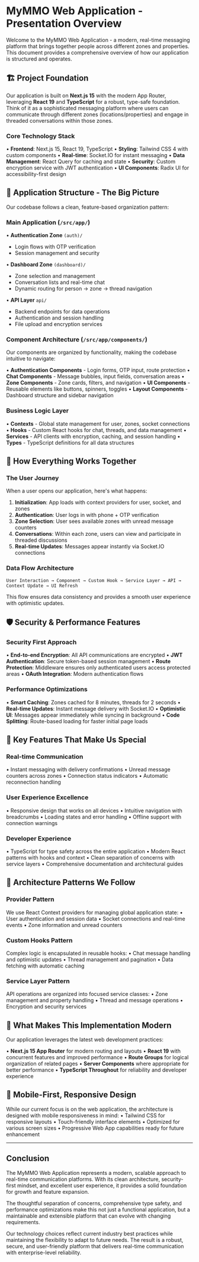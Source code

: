 # MyMMO Web Application - Presentation Overview

Welcome to the MyMMO Web Application - a modern, real-time messaging platform that brings together people across different zones and properties. This document provides a comprehensive overview of how our application is structured and operates.

## 🏗️ Project Foundation

Our application is built on **Next.js 15** with the modern App Router, leveraging **React 19** and **TypeScript** for a robust, type-safe foundation. Think of it as a sophisticated messaging platform where users can communicate through different zones (locations/properties) and engage in threaded conversations within those zones.

### Core Technology Stack
• **Frontend**: Next.js 15, React 19, TypeScript
• **Styling**: Tailwind CSS 4 with custom components
• **Real-time**: Socket.IO for instant messaging
• **Data Management**: React Query for caching and state
• **Security**: Custom encryption service with JWT authentication
• **UI Components**: Radix UI for accessibility-first design

## 📁 Application Structure - The Big Picture

Our codebase follows a clean, feature-based organization pattern:

### **Main Application (`/src/app/`)**
• **Authentication Zone** `(auth)/`
  - Login flows with OTP verification
  - Session management and security
  
• **Dashboard Zone** `(dashboard)/`
  - Zone selection and management
  - Conversation lists and real-time chat
  - Dynamic routing for person → zone → thread navigation

• **API Layer** `api/`
  - Backend endpoints for data operations
  - Authentication and session handling
  - File upload and encryption services

### **Component Architecture (`/src/app/components/`)**
Our components are organized by functionality, making the codebase intuitive to navigate:

• **Authentication Components** - Login forms, OTP input, route protection
• **Chat Components** - Message bubbles, input fields, conversation areas
• **Zone Components** - Zone cards, filters, and navigation
• **UI Components** - Reusable elements like buttons, spinners, toggles
• **Layout Components** - Dashboard structure and sidebar navigation

### **Business Logic Layer**
• **Contexts** - Global state management for user, zones, socket connections
• **Hooks** - Custom React hooks for chat, threads, and data management
• **Services** - API clients with encryption, caching, and session handling
• **Types** - TypeScript definitions for all data structures

## 🔄 How Everything Works Together

### **The User Journey**
When a user opens our application, here's what happens:

1. **Initialization**: App loads with context providers for user, socket, and zones
2. **Authentication**: User logs in with phone + OTP verification
3. **Zone Selection**: User sees available zones with unread message counters  
4. **Conversations**: Within each zone, users can view and participate in threaded discussions
5. **Real-time Updates**: Messages appear instantly via Socket.IO connections

### **Data Flow Architecture**
```
User Interaction → Component → Custom Hook → Service Layer → API → Context Update → UI Refresh
```

This flow ensures data consistency and provides a smooth user experience with optimistic updates.

## 🛡️ Security & Performance Features

### **Security First Approach**
• **End-to-end Encryption**: All API communications are encrypted
• **JWT Authentication**: Secure token-based session management
• **Route Protection**: Middleware ensures only authenticated users access protected areas
• **OAuth Integration**: Modern authentication flows

### **Performance Optimizations**
• **Smart Caching**: Zones cached for 8 minutes, threads for 2 seconds
• **Real-time Updates**: Instant message delivery with Socket.IO
• **Optimistic UI**: Messages appear immediately while syncing in background
• **Code Splitting**: Route-based loading for faster initial page loads

## 🌟 Key Features That Make Us Special

### **Real-time Communication**
• Instant messaging with delivery confirmations
• Unread message counters across zones
• Connection status indicators
• Automatic reconnection handling

### **User Experience Excellence**
• Responsive design that works on all devices
• Intuitive navigation with breadcrumbs
• Loading states and error handling
• Offline support with connection warnings

### **Developer Experience**
• TypeScript for type safety across the entire application
• Modern React patterns with hooks and context
• Clean separation of concerns with service layers
• Comprehensive documentation and architectural guides

## 🎯 Architecture Patterns We Follow

### **Provider Pattern**
We use React Context providers for managing global application state:
• User authentication and session data
• Socket connections and real-time events
• Zone information and unread counters

### **Custom Hooks Pattern**  
Complex logic is encapsulated in reusable hooks:
• Chat message handling and optimistic updates
• Thread management and pagination
• Data fetching with automatic caching

### **Service Layer Pattern**
API operations are organized into focused service classes:
• Zone management and property handling
• Thread and message operations
• Encryption and security services

## 🚀 What Makes This Implementation Modern

Our application leverages the latest web development practices:

• **Next.js 15 App Router** for modern routing and layouts
• **React 19** with concurrent features and improved performance
• **Route Groups** for logical organization of related pages
• **Server Components** where appropriate for better performance
• **TypeScript Throughout** for reliability and developer experience

## 📱 Mobile-First, Responsive Design

While our current focus is on the web application, the architecture is designed with mobile responsiveness in mind:
• Tailwind CSS for responsive layouts
• Touch-friendly interface elements
• Optimized for various screen sizes
• Progressive Web App capabilities ready for future enhancement

---

## Conclusion

The MyMMO Web Application represents a modern, scalable approach to real-time communication platforms. With its clean architecture, security-first mindset, and excellent user experience, it provides a solid foundation for growth and feature expansion. 

The thoughtful separation of concerns, comprehensive type safety, and performance optimizations make this not just a functional application, but a maintainable and extensible platform that can evolve with changing requirements.

Our technology choices reflect current industry best practices while maintaining the flexibility to adapt to future needs. The result is a robust, secure, and user-friendly platform that delivers real-time communication with enterprise-level reliability.